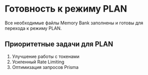 # Готовность к режиму PLAN

Все необходимые файлы Memory Bank заполнены и готовы для перехода к режиму PLAN.

## Приоритетные задачи для PLAN

1. Улучшение работы с токенами
2. Усиленный Rate Limiting
3. Оптимизация запросов Prisma
